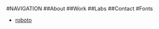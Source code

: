 #NAVIGATION
##About
##Work
##Labs
##Contact
#Fonts
- [roboto](https://fonts.google.com/specimen/Roboto+Condensed)
